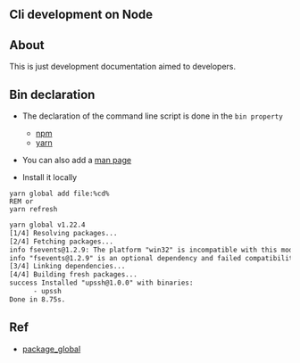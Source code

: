 ## Cli development on Node


## About
This is just development documentation aimed to developers.

## Bin declaration

  * The declaration of the command line script is done in the `bin property`
  
     * [npm](https://docs.npmjs.com/files/package.json#bin)
     * [yarn](https://classic.yarnpkg.com/en/docs/package-json/#toc-bin)
     
  * You can also add a [man page](https://docs.npmjs.com/files/package.json#man)
  
  * Install it locally

```dos
yarn global add file:%cd%
REM or
yarn refresh
``` 
```txt
yarn global v1.22.4
[1/4] Resolving packages...
[2/4] Fetching packages...
info fsevents@1.2.9: The platform "win32" is incompatible with this module.
info "fsevents@1.2.9" is an optional dependency and failed compatibility check. Excluding it from installation.
[3/4] Linking dependencies...
[4/4] Building fresh packages...
success Installed "upssh@1.0.0" with binaries:
      - upssh
Done in 8.75s.
```

## Ref

  * [package_global](https://datacadamia.com/web/javascript/package/package_global)
